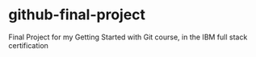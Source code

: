 # github-final-project
Final Project for my Getting Started with Git course, in the IBM full stack certification

